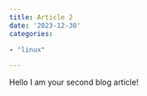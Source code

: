 ```yaml
---
title: Article 2
date: '2023-12-30'
categories:

- "linux"

---
```


Hello I am your second blog article!
